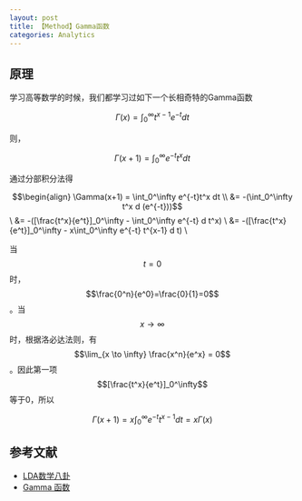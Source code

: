 ```yaml
---
layout: post
title: 【Method】Gamma函数
categories: Analytics
---
```


## 原理

学习高等数学的时候，我们都学习过如下一个长相奇特的Gamma函数

$$\Gamma (x) = \int_0^\infty t^{x-1} e^{-t} dt$$

则，

$$\Gamma (x+1) = \int_0^\infty e^{-t}t^x dt$$

通过分部积分法得

$$\begin{align}
\Gamma(x+1) = \int_0^\infty e^{-t}t^x dt \\
&= -(\int_0^\infty t^x d (e^{-t}))$$ \\
&= -([\frac{t^x}{e^t}]_0^\infty - \int_0^\infty e^{-t} d t^x) \\
&= -([\frac{t^x}{e^t}]_0^\infty - x\int_0^\infty e^{-t} t^{x-1} d t) \\

当$$t=0$$时，$$\frac{0^n}{e^0}=\frac{0}{1}=0$$。当$$x \to \infty$$时，根据洛必达法则，有$$\lim_{x \to \infty} \frac{x^n}{e^x} = 0$$。因此第一项$$[\frac{t^x}{e^t}]_0^\infty$$等于0，所以

$$\Gamma(x+1) = x\int_0^\infty e^{-t} t^{x-1} d t = x\Gamma(x)$$




## 参考文献

- [LDA数学八卦](http://www.flickering.cn/数学之美/2014/06/lda数学八卦lda-文本建模/)
- [Gamma 函数](https://blog.csdn.net/robinsonmhj/article/details/23730389)